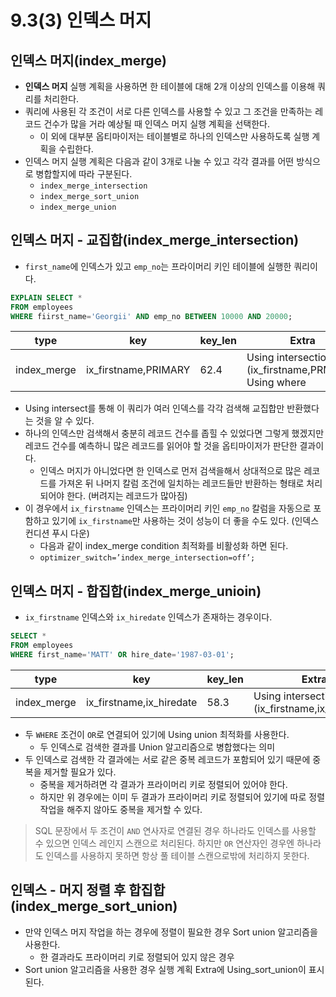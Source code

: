 # 9.3(3) 인덱스 머지

## 인덱스 머지(index_merge)

- **인덱스 머지** 실행 계획을 사용하면 한 테이블에 대해 2개 이상의 인덱스를 이용해 쿼리를 처리한다.
- 쿼리에 사용된 각 조건이 서로 다른 인덱스를 사용할 수 있고 그 조건을 만족하는 레코드 건수가 많을 거라 예상될 때 인덱스 머지 실행 계획을 선택한다.
    - 이 외에 대부분 옵티마이저는 테이블별로 하나의 인덱스만 사용하도록 실행 계획을 수립한다.
- 인덱스 머지 실행 계획은 다음과 같이 3개로 나눌 수 있고 각각 결과를 어떤 방식으로 병합할지에 따라 구분된다.
    - `index_merge_intersection`
    - `index_merge_sort_union`
    - `index_merge_union`

## 인덱스 머지 - 교집합(index_merge_intersection)

- `first_name`에 인덱스가 있고 `emp_no`는 프라이머리 키인 테이블에 실행한 쿼리이다.

```sql
EXPLAIN SELECT *
FROM employees
WHERE fiirst_name='Georgii' AND emp_no BETWEEN 10000 AND 20000;
```

| type | key | key_len | Extra |
| --- | --- | --- | --- |
| index_merge | ix_firstname,PRIMARY | 62.4 | Using intersection (ix_firstname,PRMARY); Using where  |
- Using intersect를 통해 이 쿼리가 여러 인덱스를 각각 검색해 교집합만 반환했다는 것을 알 수 있다.
- 하나의 인덱스만 검색해서 충분히 레코드 건수를 좁힐 수 있었다면 그렇게 했겠지만 레코드 건수를 예측하니 많은 레코드를 읽어야 할 것을 옵티마이저가 판단한 결과이다.
    - 인덱스 머지가 아니었다면 한 인덱스로 먼저 검색을해서 상대적으로 많은 레코드를 가져온 뒤 나머지 칼럼 조건에 일치하는 레코드들만 반환하는 형태로 처리되어야 한다. (버려지는 레코드가 많아짐)
- 이 경우에서 `ix_firstname` 인덱스는 프라이머리 키인 `emp_no` 칼럼을 자동으로 포함하고 있기에 `ix_firstname`만 사용하는 것이 성능이 더 좋을 수도 있다. (인덱스 컨디션 푸시 다운)
    - 다음과 같이 index_merge condition 최적화를 비활성화 하면 된다.
    - `optimizer_switch=’index_merge_intersection=off’;`

## 인덱스 머지 - 합집합(index_merge_unioin)

- `ix_firstname` 인덱스와 `ix_hiredate` 인덱스가 존재하는 경우이다.

```sql
SELECT *
FROM employees
WHERE first_name='MATT' OR hire_date='1987-03-01';
```

| type | key | key_len | Extra |
| --- | --- | --- | --- |
| index_merge | ix_firstname,ix_hiredate | 58.3 | Using intersection (ix_firstname,ix_hiredate);  |
- 두 `WHERE` 조건이 `OR`로 연결되어 있기에 Using union 최적화를 사용한다.
    - 두 인덱스로 검색한 결과를 Union 알고리즘으로 병합했다는 의미
- 두 인덱스로 검색한 각 결과에는 서로 같은 중복 레코드가 포함되어 있기 때문에 중복을 제거할 필요가 있다.
    - 중복을 제거하려면 각 결과가 프라이머리 키로 정렬되어 있어야 한다.
    - 하지만 위 경우에는 이미 두 결과가 프라이머리 키로 정렬되어 있기에 따로 정렬 작업을 해주지 않아도 중복을 제거할 수 있다.

> SQL 문장에서 두 조건이 `AND` 연사자로 연결된 경우 하나라도 인덱스를 사용할 수 있으면 인덱스 레인지 스캔으로 처리된다. 하지만 `OR` 연산자인 경우엔 하나라도 인덱스를 사용하지 못하면 항상 풀 테이블 스캔으로밖에 처리하지 못한다.
>

## 인덱스 - 머지 정렬 후 합집합(index_merge_sort_union)

- 만약 인덱스 머지 작업을 하는 경우에 정렬이 필요한 경우 Sort union 알고리즘을 사용한다.
    - 한 결과라도 프라이머리 키로 정렬되어 있지 않은 경우
- Sort union 알고리즘을 사용한 경우 실행 계획 Extra에 Using_sort_union이 표시된다.